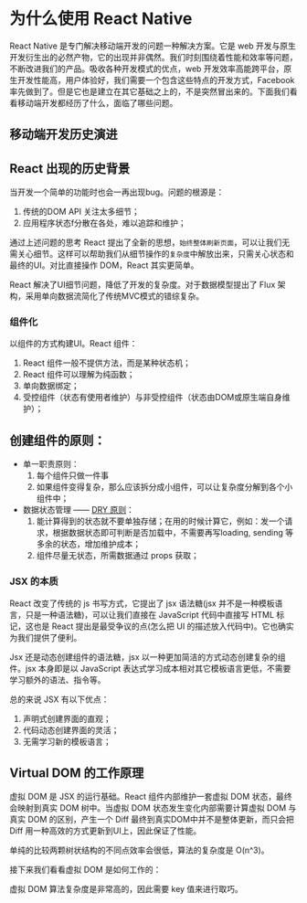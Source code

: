 # 为什么使用 React Native

React Native 是专门解决移动端开发的问题一种解决方案。它是 web 开发与原生开发衍生出的必然产物，它的出现并非偶然。我们时刻围绕着性能和效率等问题，不断改进我们的产品。吸收各种开发模式的优点，web 开发效率高能跨平台，原生开发性能高，用户体验好，我们需要一个包含这些特点的开发方式，Facebook 率先做到了。但是它也是建立在其它基础之上的，不是突然冒出来的。下面我们看看移动端开发都经历了什么，面临了哪些问题。

## 移动端开发历史演进

## React 出现的历史背景

当开发一个简单的功能时也会一再出现bug。问题的根源是：

1. 传统的DOM API 关注太多细节；
2. 应用程序状态f分散在各处，难以追踪和维护；

通过上述问题的思考 React 提出了全新的思想，`始终整体刷新页面`，可以让我们无需关心细节。这样可以帮助我们从细节操作的`复杂度`中解放出来，只需关心状态和最终的UI。对比直接操作 DOM，React 其实更简单。

React 解决了UI细节问题，降低了开发的复杂度。对于数据模型提出了 Flux 架构，采用单向数据流简化了传统MVC模式的错综复杂。

### 组件化

以组件的方式构建UI。React 组件：

1. React 组件一般不提供方法，而是某种状态机；
2. React 组件可以理解为纯函数；
3. 单向数据绑定；
4. 受控组件（状态有使用者维护）与非受控组件（状态由DOM或原生端自身维护）；

## 创建组件的原则：

* 单一职责原则：
  1. 每个组件只做一件事
  2. 如果组件变得复杂，那么应该拆分成小组件，可以让复杂度分解到各个小组件中；
* 数据状态管理 —— [DRY 原则](http://www.ruanyifeng.com/blog/2013/01/abstraction_principles.html)：
  1. 能计算得到的状态就不要单独存储；在用的时候计算它，例如：发一个请求，根据数据状态即可判断是否加载中，不需要再写loading, sending 等多余的状态，增加维护成本；
  2. 组件尽量无状态，所需数据通过 props 获取；

### JSX 的本质

React 改变了传统的 js 书写方式，它提出了 jsx 语法糖(jsx 并不是一种模板语言，只是一种语法糖)，可以让我们直接在 JavaScript 代码中直接写 HTML 标记，这也是 React 提出是最受争议的点(怎么把 UI 的描述放入代码中)。它也确实为我们提供了便利。

Jsx 还是动态创建组件的语法糖，jsx 以一种更加简洁的方式动态创建复杂的组件。jsx 本身即是以 JavaScript 表达式学习成本相对其它模板语言更低，不需要学习额外的语法、指令等。

总的来说 JSX 有以下优点：

1. 声明式创建界面的直观；
2. 代码动态创建界面的灵活；
3. 无需学习新的模板语言；

## Virtual DOM 的工作原理

虚拟 DOM 是 JSX 的运行基础。React 组件内部维护一套虚拟 DOM 状态，最终会映射到真实 DOM 树中。当虚拟 DOM 状态发生变化内部需要计算虚拟 DOM 与真实 DOM 的区别，产生一个 Diff 最终到真实DOM中并不是整体更新，而只会把 Diff 用一种高效的方式更新到UI上，因此保证了性能。

单纯的比较两颗树状结构的不同点效率会很低，算法的复杂度是 O(n^3)。

接下来我们看看虚拟 DOM 是如何工作的：

虚拟 DOM 算法复杂度是非常高的，因此需要 key 值来进行取巧。